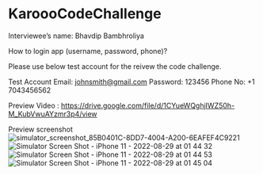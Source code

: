# KaroooCodeChallenge


Interviewee’s name:  Bhavdip Bambhroliya

How to login app (username, password, phone)?

Please use below test account for the reivew the code challenge.


Test Account
Email: johnsmith@gmail.com
Password: 123456
Phone No: +1 7043456562

Preview Video : https://drive.google.com/file/d/1CYueWQghjIWZ50h-M_KubVwuAYzmr3p4/view

Preview screenshot
![simulator_screenshot_85B0401C-8DD7-4004-A200-6EAFEF4C9221](https://user-images.githubusercontent.com/28178833/187092766-9d50b078-20e6-4e29-953c-81f01f79e54a.png)
![Simulator Screen Shot - iPhone 11 - 2022-08-29 at 01 44 32](https://user-images.githubusercontent.com/28178833/187092808-41e9fad4-9f01-46fd-95d2-c7ee6ca5094a.png)
![Simulator Screen Shot - iPhone 11 - 2022-08-29 at 01 44 53](https://user-images.githubusercontent.com/28178833/187092811-6b018bb0-daf2-4460-910b-0655c77aa666.png)
![Simulator Screen Shot - iPhone 11 - 2022-08-29 at 01 45 04](https://user-images.githubusercontent.com/28178833/187092813-fa853638-1dce-4160-8252-86f0d5353fac.png)
